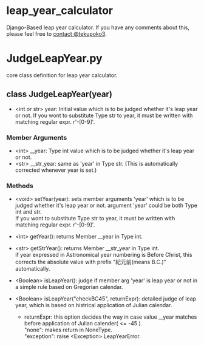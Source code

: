 <!--
___        ______     ____ _                 _  ___  
        / \ \      / / ___|   / ___| | ___  _   _  __| |/ _ \ 
       / _ \ \ /\ / /\___ \  | |   | |/ _ \| | | |/ _` | (_) |
      / ___ \ V  V /  ___) | | |___| | (_) | |_| | (_| |\__, |
     /_/   \_\_/\_/  |____/   \____|_|\___/ \__,_|\__,_|  /_/ 
 ----------------------------------------------------------------- 


Hi there! Welcome to AWS Cloud9!

To get started, create some files, play with the terminal,
or visit https://docs.aws.amazon.com/console/cloud9/ for our documentation.

Happy coding!
-->
# leap_year_calculator

Django-Based leap year calculator.
If you have any comments about this, please feel free to [contact @tekupoko3](https://twitter.com/tekupoko3).

# JudgeLeapYear.py

core class definition for leap year calculator.

## class JudgeLeapYear(year)

  - \<int or str\> year: Initial value which is to be judged whether it's leap year or not.
    If you wont to substitute Type str to year, it must be written with matching regular expr. r'\-[0-9]'.

### Member Arguments
  - \<int\> \_\_year: Type int value which is to be judged whether it's leap year or not.
  - \<str\> \_\_str_year: same as 'year' in Type str. (This is automatically corrected whenever year is set.)

### Methods
  - \<void\> setYear(year): sets member arguments 'year' which is to be judged whether it's leap year or not.
    argument 'year' could be both Type int and str.  
    If you wont to substitute Type str to year, it must be written with matching regular expr. r'\-[0-9]'.

  - \<int\> getYear(): returns Member \_\_year in Type int.

  - \<str\> getStrYear(): returns Member \_\_str_year in Type int.  
    if year expressed in Astronomical year numbering is Before Christ, this corrects the absolute value with prefix "紀元前(means B.C.)" automatically.

  - \<Boolean\> isLeapYear(): judge if member arg 'year' is leap year or not in a simple rule based on Gregorian calendar.

  - \<Boolean\> isLeapYear("checkBC45", returnExpr): detailed judge of leap year, which is based on histrical application of Julian calendar.  
    - returnExpr: this option decides the way in case value \_\_year matches before application of Julian calender( <= -45 ).  
      "none": makes return in NoneType.  
      "exception": raise \<Exception\> LeapYearError.  

